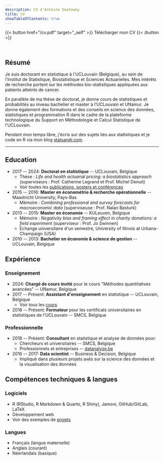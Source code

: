 ```yaml
---
description: CV d'Antoine Soetewey
title: CV
showTableOfContents: true
---
```


{{< button href="/cv.pdf" target="_self" >}}
Télécharger mon CV
{{< /button >}}

<br>

## Résumé

Je suis doctorant en statistique à l'UCLouvain (Belgique), au sein de l'Institut de Statistique, Biostatistique et Sciences Actuarielles. Mes intérêts de recherche portent sur les méthodes bio-statistiques appliquées aux patients atteints de cancer.

En parallèle de ma thèse de doctorat, je donne cours de statistiques et probabilités au niveau bachelier et master à l'UCLouvain et UNamur. Je donne également des formations et des conseils en science des données, statistiques et programmation R dans le cadre de la plateforme technologique du Support en Méthodologie et Calcul Statistique de l'UCLouvain.

Pendant mon temps libre, j'écris sur des sujets liés aux statistiques et je code en R via mon blog [statsandr.com](https://statsandr.com/).

---

## Education

- 2017 -- 2024: **Doctorat en statistique** -- UCLouvain, Belgique
  + Thèse : *Life and health actuarial pricing: a biostatistics approach* (superviseurs : Prof. Catherine Legrand et Prof. Michel Denuit)
  + Voir toutes les [publications, posters et conférences](/fr/research/)
- 2015 -- 2016: **Master en économétrie & recherche opérationnelle** -- Maastricht University, Pays-Bas 
  + Mémoire : *Combining professional and survey forecasts for macroeconomic data* (superviseuse : Prof. Nalan Basturk)
- 2013 -- 2015: **Master en économie** -- KULeuven, Belgique
  + Mémoire : *Negativity bias and framing effect in charity donations: a field experiment* (superviseur : Prof. Jo Swinnen)
  + Echange universitaire d'un semestre, University of Illinois at Urbana-Champaign (USA)
- 2010 -- 2013: **Bachelier en économie & science de gestion** -- UCLouvain, Belgique

## Expérience

### Enseignement

- 2024: **Chargé de cours invité** pour le cours "Méthodes quantitatives avancées" -- UNamur, Belgique
- 2017 -- Présent: **Assistant d'enseignement** en statistique -- UCLouvain, Belgique
  + Voir tous les [cours](/fr/teaching/)
- 2018 -- Présent: **Formateur** pour les certificats universitaires en statistiques de l'UCLouvain -- SMCS, Belgique

### Professionnelle

- 2018 -- Présent: **Consultant** en statistique et analyse de données pour:
  + Chercheurs et universitaires -- SMCS, Belgique
  + Professionnels et entreprises -- [datanalyze.be](https://datanalyze.be/fr/)
- 2016 -- 2017: **Data scientist** -- Business & Decision, Belgique
  + Impliqué dans plusieurs projets axés sur la science des données et la visualisation des données

## Compétences techniques & langues

### Logiciels

- R (RStudio, R Markdown & Quarto, R Shiny), Jamovi, GitHub/GitLab, LaTeX
- Développement web
- Voir des exemples de [projets](/fr/software/)

### Langues

- Français (langue maternelle)
- Anglais (courant)
- Néerlandais (basique)
